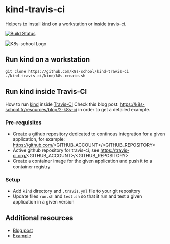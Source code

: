 # kind-travis-ci

Helpers to install [kind] on a workstation or inside travis-ci.

[![Build
Status](https://travis-ci.org/k8s-school/kind-travis-ci.svg?branch=master)](https://travis-ci.org/k8s-school/kind-travis-ci)

![K8s-school Logo](http://k8s-school.fr/images/logo.svg "K8s-school, expertise et formation Kubernetes")

## Run kind on a workstation

```shell
git clone https://github.com/k8s-school/kind-travis-ci
./kind-travis-ci/kind/k8s-create.sh
```

## Run kind inside Travis-CI

How to run [kind](https://github.com/kubernetes-sigs/kind) inside [Travis-CI](https://travis-ci.org/k8s-school/kind-travis-ci)
Check this blog post: https://k8s-school.fr/resources/blog/2-k8s-ci in order to get a detailed example.


### Pre-requisites

* Create a github repository dedicated to  continous integration for a given application, for example: https://github.com/<GITHUB_ACCOUNT>/<GITHUB_REPOSITORY>
* Active github repository for travis-ci, see https://travis-ci.org/<GITHUB_ACCOUNT>/<GITHUB_REPOSITORY>
* Create a container image for the given application and push it to a container registry
 
### Setup

* Add `kind` directory and `.travis.yml` file to your git repository
* Update files `run.sh` and `test.sh` so that it run and test a given application in a given version


[kind]:https://github.com/kubernetes-sigs/kind

## Additional resources

* [Blog post](https://www.loodse.com/blog/2019-03-12-running-kubernetes-in-the-ci-pipeline-/)
* [Example](https://github.com/xmudrii/travis-kind)
